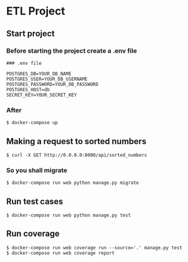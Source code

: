 # ETL Project

## Start project

### Before starting the project create a .env file

```
### .env file

POSTGRES_DB=YOUR_DB_NAME
POSTGRES_USER=YOUR_DB_USERNAME
POSTGRES_PASSWORD=YOUR_DB_PASSWORD
POSTGRES_HOST=db
SECRET_KEY=YOUR_SECRET_KEY
```

### After

```shell
$ docker-compose up
```

## Making a request to sorted numbers

```shell
$ curl -X GET http://0.0.0.0:8000/api/sorted_numbers
```

### So you shall migrate

```shell
$ docker-compose run web python manage.py migrate
```

## Run test cases

```shell
$ docker-compose run web python manage.py test
```

## Run coverage

```shell
$ docker-compose run web coverage run --source='.' manage.py test 
$ docker-compose run web coverage report
```